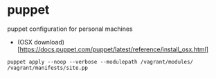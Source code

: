 # puppet
puppet configuration for personal machines


* (OSX download)[https://docs.puppet.com/puppet/latest/reference/install_osx.html]

```
puppet apply --noop --verbose --modulepath /vagrant/modules/ /vagrant/manifests/site.pp
```